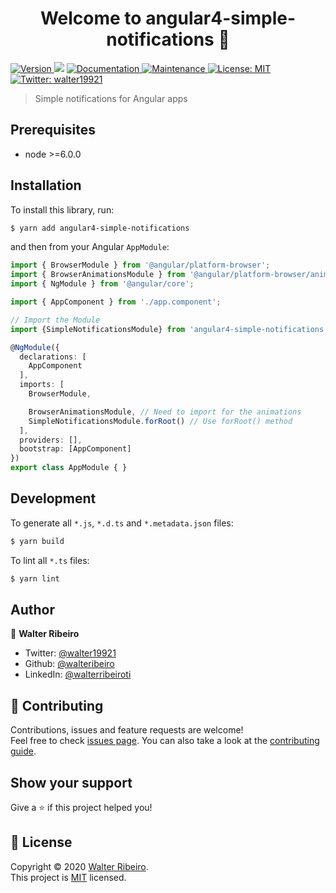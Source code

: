 <h1 align="center">Welcome to angular4-simple-notifications 👋</h1>
<p>
  <a href="https://www.npmjs.com/package/angular4-simple-notifications" target="_blank">
    <img alt="Version" src="https://img.shields.io/npm/v/angular4-simple-notifications.svg">
  </a>
  <img src="https://img.shields.io/badge/node-%3E%3D6.0.0-blue.svg" />
  <a href="https://github.com/walteribeiro/angular-notifications#readme" target="_blank">
    <img alt="Documentation" src="https://img.shields.io/badge/documentation-yes-brightgreen.svg" />
  </a>
  <a href="https://github.com/walteribeiro/angular-notifications/graphs/commit-activity" target="_blank">
    <img alt="Maintenance" src="https://img.shields.io/badge/Maintained%3F-yes-green.svg" />
  </a>
  <a href="https://github.com/walteribeiro/angular-notifications/blob/master/LICENSE" target="_blank">
    <img alt="License: MIT" src="https://img.shields.io/github/license/walteribeiro/angular4-simple-notifications" />
  </a>
  <a href="https://twitter.com/walter19921" target="_blank">
    <img alt="Twitter: walter19921" src="https://img.shields.io/twitter/follow/walter19921.svg?style=social" />
  </a>
</p>

> Simple notifications for Angular apps

## Prerequisites

- node >=6.0.0

## Installation

To install this library, run:

```bash
$ yarn add angular4-simple-notifications
```

and then from your Angular `AppModule`:

```typescript
import { BrowserModule } from '@angular/platform-browser';
import { BrowserAnimationsModule } from '@angular/platform-browser/animations';
import { NgModule } from '@angular/core';

import { AppComponent } from './app.component';

// Import the Module
import {SimpleNotificationsModule} from 'angular4-simple-notifications';

@NgModule({
  declarations: [
    AppComponent
  ],
  imports: [
    BrowserModule,

    BrowserAnimationsModule, // Need to import for the animations
    SimpleNotificationsModule.forRoot() // Use forRoot() method
  ],
  providers: [],
  bootstrap: [AppComponent]
})
export class AppModule { }
```

## Development

To generate all `*.js`, `*.d.ts` and `*.metadata.json` files:

```bash
$ yarn build
```

To lint all `*.ts` files:

```bash
$ yarn lint
```

## Author

👤 **Walter Ribeiro**

* Twitter: [@walter19921](https://twitter.com/walter19921)
* Github: [@walteribeiro](https://github.com/walteribeiro)
* LinkedIn: [@walterribeiroti](https://linkedin.com/in/walterribeiroti)

## 🤝 Contributing

Contributions, issues and feature requests are welcome!<br />Feel free to check [issues page](https://github.com/walteribeiro/angular-notifications/issues). You can also take a look at the [contributing guide](https://github.com/walteribeiro/angular-notifications/blob/master/CONTRIBUTING.md).

## Show your support

Give a ⭐️ if this project helped you!

## 📝 License

Copyright © 2020 [Walter Ribeiro](https://github.com/walteribeiro).<br />
This project is [MIT](https://github.com/walteribeiro/angular-notifications/blob/master/LICENSE) licensed.
